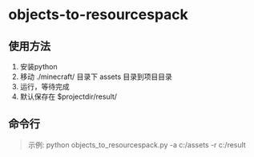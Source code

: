 # objects-to-resourcespack
## 使用方法
1. 安装python
2. 移动 ./minecraft/ 目录下 assets 目录到项目目录
3. 运行，等待完成
4. 默认保存在 $projectdir/result/
## 命令行
> 示例: python objects_to_resourcespack.py -a c:/assets -r c:/result
